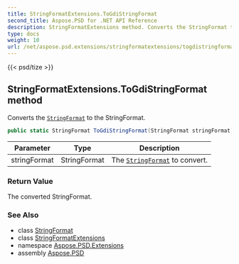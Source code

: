 ```yaml
---
title: StringFormatExtensions.ToGdiStringFormat
second_title: Aspose.PSD for .NET API Reference
description: StringFormatExtensions method. Converts the StringFormat to the StringFormat
type: docs
weight: 10
url: /net/aspose.psd.extensions/stringformatextensions/togdistringformat/
---
```

{{< psd/tize >}}
## StringFormatExtensions.ToGdiStringFormat method

Converts the [`StringFormat`](../../../aspose.psd/stringformat/) to the StringFormat.

```csharp
public static StringFormat ToGdiStringFormat(StringFormat stringFormat)
```

| Parameter | Type | Description |
| --- | --- | --- |
| stringFormat | StringFormat | The [`StringFormat`](../../../aspose.psd/stringformat/) to convert. |

### Return Value

The converted StringFormat.

### See Also

* class [StringFormat](../../../aspose.psd/stringformat/)
* class [StringFormatExtensions](../)
* namespace [Aspose.PSD.Extensions](../../stringformatextensions/)
* assembly [Aspose.PSD](../../../)


